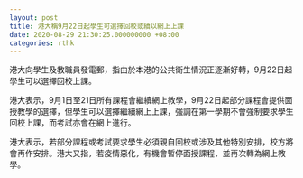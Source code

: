 ```yaml
---
layout: post
title: 港大稱9月22日起學生可選擇回校或續以網上上課
date: 2020-08-29 21:30:25.000000000 +08:00
categories: rthk
---
```


港大向學生及教職員發電郵，指由於本港的公共衛生情況正逐漸好轉，9月22日起學生可以選擇回校上課。

港大表示，9月1日至21日所有課程會繼續網上教學，9月22日起部分課程會提供面授教學的選擇，但學生可以選擇繼續網上上課，強調在第一學期不會強制要求學生回校上課，而考試亦會在網上進行。

港大表示，若部分課程或考試要求學生必須親自回校或涉及其他特別安排，校方將會再作安排。港大又指，若疫情惡化，有機會暫停面授課程，並再次轉為網上教學。
